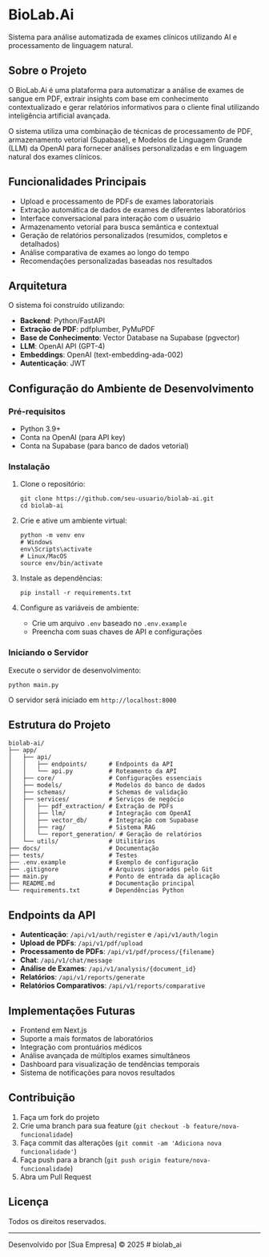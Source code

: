 # BioLab.Ai

Sistema para análise automatizada de exames clínicos utilizando AI e processamento de linguagem natural.

## Sobre o Projeto

O BioLab.Ai é uma plataforma para automatizar a análise de exames de sangue em PDF, extrair insights com base em conhecimento contextualizado e gerar relatórios informativos para o cliente final utilizando inteligência artificial avançada.

O sistema utiliza uma combinação de técnicas de processamento de PDF, armazenamento vetorial (Supabase), e Modelos de Linguagem Grande (LLM) da OpenAI para fornecer análises personalizadas e em linguagem natural dos exames clínicos.

## Funcionalidades Principais

- Upload e processamento de PDFs de exames laboratoriais
- Extração automática de dados de exames de diferentes laboratórios
- Interface conversacional para interação com o usuário
- Armazenamento vetorial para busca semântica e contextual
- Geração de relatórios personalizados (resumidos, completos e detalhados)
- Análise comparativa de exames ao longo do tempo
- Recomendações personalizadas baseadas nos resultados

## Arquitetura

O sistema foi construído utilizando:

- **Backend**: Python/FastAPI
- **Extração de PDF**: pdfplumber, PyMuPDF
- **Base de Conhecimento**: Vector Database na Supabase (pgvector)
- **LLM**: OpenAI API (GPT-4)
- **Embeddings**: OpenAI (text-embedding-ada-002)
- **Autenticação**: JWT

## Configuração do Ambiente de Desenvolvimento

### Pré-requisitos

- Python 3.9+
- Conta na OpenAI (para API key)
- Conta na Supabase (para banco de dados vetorial)

### Instalação

1. Clone o repositório:
   ```
   git clone https://github.com/seu-usuario/biolab-ai.git
   cd biolab-ai
   ```

2. Crie e ative um ambiente virtual:
   ```
   python -m venv env
   # Windows
   env\Scripts\activate
   # Linux/MacOS
   source env/bin/activate
   ```

3. Instale as dependências:
   ```
   pip install -r requirements.txt
   ```

4. Configure as variáveis de ambiente:
   - Crie um arquivo `.env` baseado no `.env.example`
   - Preencha com suas chaves de API e configurações

### Iniciando o Servidor

Execute o servidor de desenvolvimento:
```
python main.py
```

O servidor será iniciado em `http://localhost:8000`

## Estrutura do Projeto

```
biolab-ai/
├── app/
│   ├── api/
│   │   ├── endpoints/      # Endpoints da API
│   │   └── api.py          # Roteamento da API
│   ├── core/               # Configurações essenciais
│   ├── models/             # Modelos do banco de dados
│   ├── schemas/            # Schemas de validação
│   ├── services/           # Serviços de negócio
│   │   ├── pdf_extraction/ # Extração de PDFs
│   │   ├── llm/            # Integração com OpenAI
│   │   ├── vector_db/      # Integração com Supabase
│   │   ├── rag/            # Sistema RAG
│   │   └── report_generation/ # Geração de relatórios
│   └── utils/              # Utilitários
├── docs/                   # Documentação
├── tests/                  # Testes
├── .env.example            # Exemplo de configuração
├── .gitignore              # Arquivos ignorados pelo Git
├── main.py                 # Ponto de entrada da aplicação
├── README.md               # Documentação principal
└── requirements.txt        # Dependências Python
```

## Endpoints da API

- **Autenticação**: `/api/v1/auth/register` e `/api/v1/auth/login`
- **Upload de PDFs**: `/api/v1/pdf/upload`
- **Processamento de PDFs**: `/api/v1/pdf/process/{filename}`
- **Chat**: `/api/v1/chat/message`
- **Análise de Exames**: `/api/v1/analysis/{document_id}`
- **Relatórios**: `/api/v1/reports/generate`
- **Relatórios Comparativos**: `/api/v1/reports/comparative`

## Implementações Futuras

- Frontend em Next.js
- Suporte a mais formatos de laboratórios
- Integração com prontuários médicos
- Análise avançada de múltiplos exames simultâneos
- Dashboard para visualização de tendências temporais
- Sistema de notificações para novos resultados

## Contribuição

1. Faça um fork do projeto
2. Crie uma branch para sua feature (`git checkout -b feature/nova-funcionalidade`)
3. Faça commit das alterações (`git commit -am 'Adiciona nova funcionalidade'`)
4. Faça push para a branch (`git push origin feature/nova-funcionalidade`)
5. Abra um Pull Request

## Licença

Todos os direitos reservados.

---

Desenvolvido por [Sua Empresa] © 2025
#   b i o l a b _ a i  
 